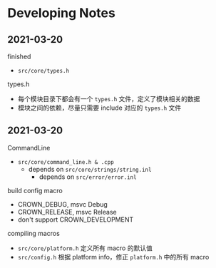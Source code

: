 # Developing Notes


## 2021-03-20

finished

* `src/core/types.h`

types.h

* 每个模块目录下都会有一个 `types.h` 文件，定义了模块相关的数据
* 模块之间的依赖，尽量只需要 include 对应的 `types.h` 文件


## 2021-03-20

CommandLine

* `src/core/command_line.h & .cpp`
  * depends on `src/core/strings/string.inl`
    * depends on `src/error/error.inl`

build config macro

* CROWN_DEBUG, msvc Debug
* CROWN_RELEASE, msvc Release
* don't support CROWN_DEVELOPMENT

compiling macros

* `src/core/platform.h` 定义所有 macro 的默认值
* `src/config.h` 根据 platform info，修正 `platform.h` 中的所有 macro
